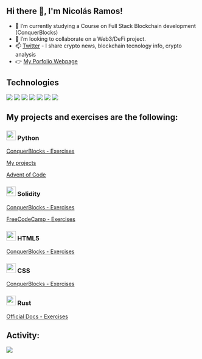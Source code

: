 <head>
    <link rel="stylesheet" href="https://cdn.jsdelivr.net/gh/devicons/devicon@v2.15.1/devicon.min.css">
</head>
<body>
    <h2>Hi there 👋, I'm Nicolás Ramos!</h2>
    <ul>
        <li>🔭 I’m currently studying a Course on Full Stack Blockchain development (ConquerBlocks)</li>
        <!-- <li>🌱 My skills are: Solidity, Phyton, Javascript, HTML5, React JS and CSS (Rust then)</li> -->
        <li>👯 I’m looking to collaborate on a Web3/DeFi project.</li>
        <li>📫 <a href="https://twitter.com/0xNicoR">Twitter</a> - I share crypto news, blockchain tecnology info,
            crypto analysis</li>
        <li>👉 <a href="https://radin6.github.io/">My Porfolio Webpage</a></li>
    </ul>
    <!-- - 🤔 I’m looking for help with ... -->
    <!-- - ⚡ Fun fact: ...-->
    <!-- - 💬 Ask me about ...-->
    <h2>Technologies</h2>
    <p float="left">
        <img src="https://img.shields.io/badge/-Solidity-363636?logo=solidity">
        <img src="https://img.shields.io/badge/-Python-3776AB?logo=python&logoColor=white">
        <img src="https://img.shields.io/badge/-JavaScript-F7DF1E?logo=javascript&logoColor=white">
        <img src="https://img.shields.io/badge/-HTML5-E34F26?logo=html5&logoColor=white">
        <img src="https://img.shields.io/badge/-CSS3-1572B6?logo=css3">
        <img src="https://img.shields.io/badge/-ReactJS-61DAFB?logo=react&logoColor=white">
        <img src="https://img.shields.io/badge/-Rust-000000?logo=rust">
    </p>
    <h2>My projects and exercises are the following:</h2>
    <h3><img src="https://cdn.jsdelivr.net/gh/devicons/devicon/icons/python/python-original.svg" width="25px" />
        Python</h3>
    <p><a href="https://github.com/Radin6/python-conquerblocks-exercise">ConquerBlocks - Exercises</a></p>
    <p><a href="https://github.com/Radin6/python-projects">My projects</a></p>
    <p><a href="https://github.com/Radin6/advent-of-code">Advent of Code</a></p>
    <h3><img src="https://cdn.jsdelivr.net/gh/devicons/devicon/icons/solidity/solidity-original.svg" width="25px" />
        Solidity</h3>
    <p><a href="https://github.com/Radin6/solidity-conquerblocks-exercises">ConquerBlocks - Exercises</a></p>
    <p><a href="https://github.com/Radin6/solidity-freeCodeCamp-exercises">FreeCodeCamp - Exercises</a></p>
    <h3><img src="https://cdn.jsdelivr.net/gh/devicons/devicon/icons/html5/html5-original-wordmark.svg" width="25px" />
        HTML5</h3>
    <p><a href="https://github.com/Radin6/html-conquerblocks-exercise">ConquerBlocks - Exercises</a></p>
    <h3><img src="https://cdn.jsdelivr.net/gh/devicons/devicon/icons/css3/css3-original-wordmark.svg" width="25px" />
        CSS</h3>
    <p><a href="https://github.com/Radin6/css-conquerblocks-exercises">ConquerBlocks - Exercises</a></p>
    <h3><img src="https://cdn.jsdelivr.net/gh/devicons/devicon/icons/rust/rust-plain.svg" width="25px" />
        Rust</h3>
    <p><a href="https://github.com/Radin6/rust-official-docs-exercise">Official Docs - Exercises</a></p>
    <h2>Activity:</h2>
    <img src="https://github-readme-stats.vercel.app/api/top-langs?username=radin6&layout=compact"/>
</body>
